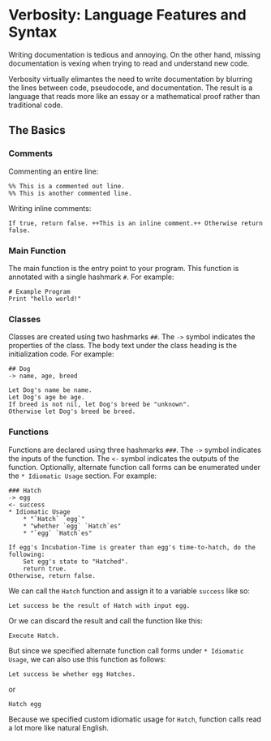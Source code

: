 # Verbosity: Language Features and Syntax

Writing documentation is tedious and annoying. On the other hand, missing documentation is vexing when trying to read and understand new code.

Verbosity virtually elimantes the need to write documentation by blurring the lines between code, pseudocode, and documentation. The result is a language that reads more like an essay or a mathematical proof rather than traditional code.


## The Basics
### Comments
Commenting an entire line:
```
%% This is a commented out line.
%% This is another commented line.
```
Writing inline comments:
```
If true, return false. ++This is an inline comment.++ Otherwise return false.
```

### Main Function
The main function is the entry point to your program. This function is annotated with a single hashmark `#`. For example:
```
# Example Program
Print "hello world!"
```

### Classes
Classes are created using two hashmarks `##`. The `->` symbol indicates the properties of the class. The body text under the class heading is the initialization code. For example:
```
## Dog
-> name, age, breed

Let Dog's name be name.
Let Dog's age be age.
If breed is not nil, let Dog's breed be "unknown".
Otherwise let Dog's breed be breed.
```

### Functions
Functions are declared using three hashmarks `###`. The `->` symbol indicates the inputs of the function. The `<-` symbol indicates the outputs of the function. Optionally, alternate function call forms can be enumerated under the `* Idiomatic Usage` section. For example:
```
### Hatch
-> egg
<- success
* Idiomatic Usage
    * "`Hatch` `egg`"
    * "whether `egg` `Hatch`es"
    * "`egg` `Hatch`es"

If egg's Incubation-Time is greater than egg's time-to-hatch, do the following:
    Set egg's state to "Hatched".
    return true.
Otherwise, return false.
```

We can call the `Hatch` function and assign it to a variable `success` like so:
```
Let success be the result of Hatch with input egg.
```
Or we can discard the result and call the function like this:
```
Execute Hatch.
```

But since we specified alternate function call forms under `* Idiomatic Usage`, we can also use this function as follows:
```
Let success be whether egg Hatches.
```
or
```
Hatch egg
```
Because we specified custom idiomatic usage for `Hatch`, function calls read a lot more like natural English.
